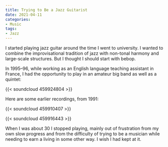 ```yaml
---
title: Trying to Be a Jazz Guitarist
date: 2021-04-11
categories:
- Music
tags:
- Jazz
---
```


I started playing jazz guitar around the time I went to university. I
wanted to combine the improvisational tradition of jazz with non-tonal
harmony and large-scale structures. But I thought I should start with
bebop.

In 1995–96, while working as an English language teaching assistant in
France, I had the opportunity to play in an amateur big band as well
as a quintet:

{{< soundcloud 459924804 >}}

Here are some earlier recordings, from 1991:

{{< soundcloud 459910407 >}}

{{< soundcloud 459916443 >}}

When I was about 30 I stopped playing, mainly out of frustration from
my own slow progress and from the difficulty of trying to be a
musician while needing to earn a living in some other way. I wish I
had kept at it.

